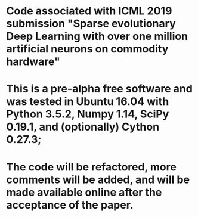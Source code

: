 # Code associated with ICML 2019 submission "Sparse evolutionary Deep Learning with over one million artificial neurons on commodity hardware"
# This is a pre-alpha free software and was tested in Ubuntu 16.04 with Python 3.5.2, Numpy 1.14, SciPy 0.19.1, and (optionally) Cython 0.27.3;
# The code will be refactored, more comments will be added, and will be made available online after the acceptance of the paper.
